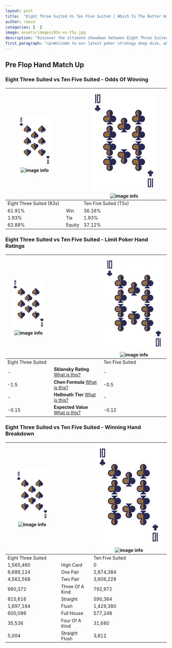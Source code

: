 ```yaml
---
layout: post
title:  "Eight Three Suited Vs Ten Five Suited | Which Is The Better Hand In Poker? A Complete Guide"
author: reece
categories: [  ]
image: assets/images/83s-vs-t5s.jpg
description: "Discover the ultimate showdown between Eight Three Suited and Ten Five Suited in poker! Uncover the odds, strategies, and scenarios where one hand triumphs over the other. Get ready to up your poker game with this thrilling analysis."
first_paragraph: "<p>Welcome to our latest poker strategy deep dive, where we're pitting two distinct hands against each other in a high-stakes showdown: Eight Three Suited vs Ten Five Suited.</p><p>In the dynamic world of poker, every decision counts, and knowing which hand holds the upper hand is key to your success at the table.</p><p>In this article, we'll dissect these two hands, explore the scenarios where one dominates the other, and equip you with the knowledge to make strategic choices that can tip the odds in your favor.</p><p>Get ready to unravel the intriguing dynamics of these poker hands and elevate your game to new heights.</p>"
---
```




[comment]: # (sp0)

## Pre Flop Hand Match Up

<div class="table hand-ratings" markdown="1"> 



### Eight Three Suited vs Ten Five Suited - Odds Of Winning


    
| ![image info](assets/images/hand1/8.png) ![image info](assets/images/hand1/3s.png) |  | ![image info](assets/images/hand2/T.png) ![image info](assets/images/hand2/5s.png) |
| -------- | -------- | -------- |
| Eight Three Suited (83s) |  | Ten Five Suited (T5s) |
| 61.91% | Win | 36.16% |
| 1.93% | Tie | 1.93% |
| 62.88% | Equity | 37.12% |




[comment]: # (sp1)



### Eight Three Suited vs Ten Five Suited - Limit Poker Hand Ratings


    
| ![image info](assets/images/hand1/8.png) ![image info](assets/images/hand1/3s.png) |  | ![image info](assets/images/hand2/T.png) ![image info](assets/images/hand2/5s.png) |
| -------- | -------- | -------- |
| Eight Three Suited |  | Ten Five Suited |
| - | **Sklansky Rating** [What is this?](/sklansky-rating-explained) | - |
| -1.5 | **Chen Formula** [What is this?](/chen-formula-explained) | -0.5 |
| - | **Hellmuth Tier** [What is this?](/Hellmuth-tier-explained) | - |
| -0.15 | **Expected Value** [What is this?](/expected-value-explained) | -0.12 |




[comment]: # (sp2)



### Eight Three Suited vs Ten Five Suited - Winning Hand Breakdown


    
| ![image info](assets/images/hand1/8.png) ![image info](assets/images/hand1/3s.png) |  | ![image info](assets/images/hand2/T.png) ![image info](assets/images/hand2/5s.png) |
| -------- | -------- | -------- |
| Eight Three Suited |  | Ten Five Suited |
| 1,565,460 | High Card | 0 |
| 6,689,124 | One Pair | 2,874,384 |
| 4,562,568 | Two Pair | 3,606,228 |
| 990,372 | Three Of A Kind | 792,972 |
| 815,616 | Straight | 590,364 |
| 1,697,184 | Flush | 1,429,380 |
| 600,096 | Full House | 577,248 |
| 35,536 | Four Of A Kind | 31,680 |
| 5,004 | Straight Flush | 3,612 |




[comment]: # (sp3)



</div>

[comment]: # (sp4)



[comment]: # (sp5)

